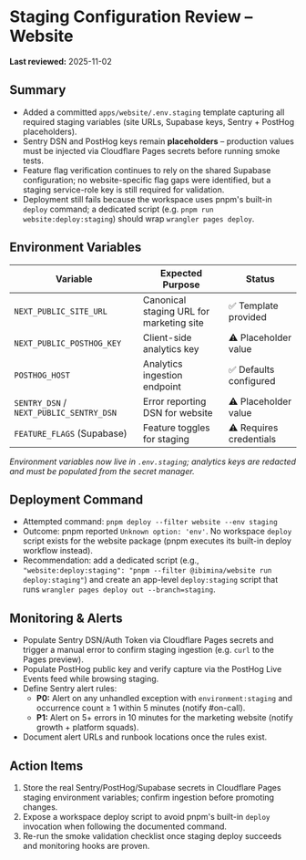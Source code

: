 # Staging Configuration Review – Website

**Last reviewed:** 2025-11-02

## Summary

- Added a committed `apps/website/.env.staging` template capturing all required
  staging variables (site URLs, Supabase keys, Sentry + PostHog placeholders).
- Sentry DSN and PostHog keys remain **placeholders** – production values must
  be injected via Cloudflare Pages secrets before running smoke tests.
- Feature flag verification continues to rely on the shared Supabase
  configuration; no website-specific flag gaps were identified, but a staging
  service-role key is still required for validation.
- Deployment still fails because the workspace uses pnpm's built-in `deploy`
  command; a dedicated script (e.g. `pnpm run website:deploy:staging`) should
  wrap `wrangler pages deploy`.

## Environment Variables

| Variable                                | Expected Purpose                         | Status                  |
| --------------------------------------- | ---------------------------------------- | ----------------------- |
| `NEXT_PUBLIC_SITE_URL`                  | Canonical staging URL for marketing site | ✅ Template provided    |
| `NEXT_PUBLIC_POSTHOG_KEY`               | Client-side analytics key                | ⚠️ Placeholder value    |
| `POSTHOG_HOST`                          | Analytics ingestion endpoint             | ✅ Defaults configured  |
| `SENTRY_DSN` / `NEXT_PUBLIC_SENTRY_DSN` | Error reporting DSN for website          | ⚠️ Placeholder value    |
| `FEATURE_FLAGS` (Supabase)              | Feature toggles for staging              | ⚠️ Requires credentials |

_Environment variables now live in `.env.staging`; analytics keys are redacted
and must be populated from the secret manager._

## Deployment Command

- Attempted command: `pnpm deploy --filter website --env staging`
- Outcome: pnpm reported `Unknown option: 'env'`. No workspace `deploy` script
  exists for the website package (pnpm executes its built-in deploy workflow
  instead).
- Recommendation: add a dedicated script (e.g.,
  `"website:deploy:staging": "pnpm --filter @ibimina/website run deploy:staging"`)
  and create an app-level `deploy:staging` script that runs
  `wrangler pages deploy out --branch=staging`.

## Monitoring & Alerts

- Populate Sentry DSN/Auth Token via Cloudflare Pages secrets and trigger a
  manual error to confirm staging ingestion (e.g. `curl` to the Pages preview).
- Populate PostHog public key and verify capture via the PostHog Live Events
  feed while browsing staging.
- Define Sentry alert rules:
  - **P0:** Alert on any unhandled exception with `environment:staging` and
    occurrence count ≥ 1 within 5 minutes (notify #on-call).
  - **P1:** Alert on 5+ errors in 10 minutes for the marketing website (notify
    growth + platform squads).
- Document alert URLs and runbook locations once the rules exist.

## Action Items

1. Store the real Sentry/PostHog/Supabase secrets in Cloudflare Pages staging
   environment variables; confirm ingestion before promoting changes.
2. Expose a workspace deploy script to avoid pnpm's built-in `deploy` invocation
   when following the documented command.
3. Re-run the smoke validation checklist once staging deploy succeeds and
   monitoring hooks are proven.
